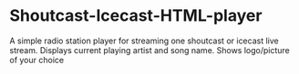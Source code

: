 # Shoutcast-Icecast-HTML-player
A simple radio station player for streaming one shoutcast or icecast live stream.
Displays current playing artist and song name.
Shows logo/picture of your choice
